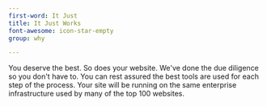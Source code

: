 ```yaml
---
first-word: It Just
title: It Just Works
font-awesome: icon-star-empty
group: why

---
```


You deserve the best. So does your website. We've done the due diligence so you don't have to. You can rest assured the best tools are used for each step of the process. Your site will be running on the same enterprise infrastructure used by many of the top 100 websites.
